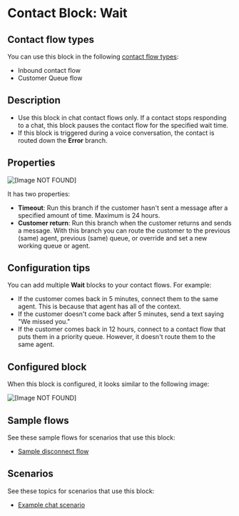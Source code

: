# Contact Block: Wait<a name="wait"></a>

## Contact flow types<a name="wait-types"></a>

You can use this block in the following [contact flow types](create-contact-flow.md#contact-flow-types):
+ Inbound contact flow
+ Customer Queue flow

## Description<a name="wait-description"></a>
+ Use this block in chat contact flows only\. If a contact stops responding to a chat, this block pauses the contact flow for the specified wait time\. 
+ If this block is triggered during a voice conversation, the contact is routed down the **Error** branch\.

## Properties<a name="wait-properties"></a>

![\[Image NOT FOUND\]](http://docs.aws.amazon.com/connect/latest/adminguide/images/wait-properties.png)

It has two properties: 
+ **Timeout**: Run this branch if the customer hasn't sent a message after a specified amount of time\. Maximum is 24 hours\.
+ **Customer return**: Run this branch when the customer returns and sends a message\. With this branch you can route the customer to the previous \(same\) agent, previous \(same\) queue, or override and set a new working queue or agent\. 

## Configuration tips<a name="wait-tips"></a>

You can add multiple **Wait** blocks to your contact flows\. For example: 
+ If the customer comes back in 5 minutes, connect them to the same agent\. This is because that agent has all of the context\.
+ If the customer doesn't come back after 5 minutes, send a text saying "We missed you\." 
+ If the customer comes back in 12 hours, connect to a contact flow that puts them in a priority queue\. However, it doesn't route them to the same agent\.

## Configured block<a name="wait-configured"></a>

When this block is configured, it looks similar to the following image:

![\[Image NOT FOUND\]](http://docs.aws.amazon.com/connect/latest/adminguide/images/wait-configured.png)

## Sample flows<a name="wait-samples"></a>

See these sample flows for scenarios that use this block:
+ [Sample disconnect flow](sample-disconnect.md)

## Scenarios<a name="wait-scenarios"></a>

See these topics for scenarios that use this block:
+ [Example chat scenario](chat.md#example-chat-scenario)
